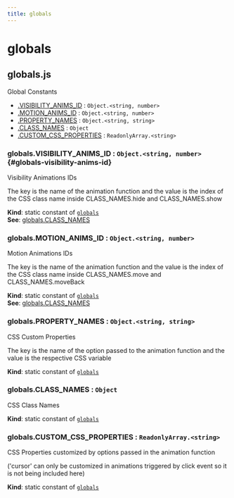 ```yaml
---
title: globals
---
```


# globals

## globals.js

Global Constants

- [.VISIBILITY_ANIMS_ID](#globals-visibility-anims-id) : <code>Object.&lt;string, number&gt;</code>
- [.MOTION_ANIMS_ID](#globals-motion-anims-id) : <code>Object.&lt;string, number&gt;</code>
- [.PROPERTY_NAMES](#globals-property-names) : <code>Object.&lt;string, string&gt;</code>
- [.CLASS_NAMES](#globals-class-names) : <code>Object</code>
- [.CUSTOM_CSS_PROPERTIES](#globals-custom-css-properties) : <code>ReadonlyArray.&lt;string&gt;</code>

### globals.VISIBILITY_ANIMS_ID : <code>Object.&lt;string, number&gt;</code> {#globals-visibility-anims-id}

Visibility Animations IDs

The key is the name of the animation function
and the value is the index of the CSS class name
inside CLASS_NAMES.hide and CLASS_NAMES.show

**Kind**: static constant of [<code>globals</code>](#globals-js)  
**See**: [globals.CLASS_NAMES](#globals-class-names)

### globals.MOTION_ANIMS_ID : <code>Object.&lt;string, number&gt;</code>

Motion Animations IDs

The key is the name of the animation function
and the value is the index of the CSS class name
inside CLASS_NAMES.move and CLASS_NAMES.moveBack

**Kind**: static constant of [<code>globals</code>](#globals-js)  
**See**: [globals.CLASS_NAMES](#globals-class-names)

### globals.PROPERTY_NAMES : <code>Object.&lt;string, string&gt;</code>

CSS Custom Properties

The key is the name of the option passed to the animation function
and the value is the respective CSS variable

**Kind**: static constant of [<code>globals</code>](#globals-js)

### globals.CLASS_NAMES : <code>Object</code>

CSS Class Names

**Kind**: static constant of [<code>globals</code>](#globals-js)

### globals.CUSTOM_CSS_PROPERTIES : <code>ReadonlyArray.&lt;string&gt;</code>

CSS Properties customized by options passed in the animation function

('cursor' can only be customized in animations triggered by click event
so it is not being included here)

**Kind**: static constant of [<code>globals</code>](#globals-js)
